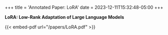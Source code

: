 +++
title = 'Annotated Paper: LoRA'
date = 2023-12-11T15:32:48-05:00
+++

**LoRA: Low-Rank Adaptation of Large Language Models**

{{< embed-pdf url="/papers/LoRA.pdf" >}}
